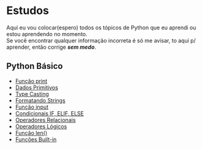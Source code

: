 # **Estudos**

Aqui eu vou colocar(espero) todos os tópicos de Python que eu aprendi ou estou aprendendo no momento.                              
Se você encontrar qualquer informação incorreta é só me avisar, to aqui p/ aprender, então corrige ***sem medo***. 
## 

## Python Básico
- [Função print](https://github.com/Marcelo-4ever/Estudo/blob/main/Estudos/print.md)
- [Dados Primitivos](https://github.com/Marcelo-4ever/Estudo/blob/main/Estudos/dados_primitivos.md)
- [Type Casting](https://github.com/Marcelo-4ever/Estudo/blob/main/Estudos/type_casting.md)
- [Formatando Strings](https://github.com/Marcelo-4ever/Estudo/blob/main/Estudos/formatando_strings.md)
- [Função input](https://github.com/Marcelo-4ever/Estudo/blob/main/Estudos/input.md)
- [Condicionais IF, ELIF, ELSE](https://github.com/Marcelo-4ever/Estudo/blob/main/Estudos/condicionais.md)
- [Operadores Relacionais](https://github.com/Marcelo-4ever/Estudo/blob/main/Estudos/operadores_relacionais.md)
- [Operadores Lógicos](https://github.com/Marcelo-4ever/Estudo/blob/main/Estudos/operadores_logicos.md)
- [Função len()](https://github.com/Marcelo-4ever/Estudo/blob/main/Estudos/funcao_len.md)
- [Funções Built-in](https://github.com/Marcelo-4ever/Estudo/blob/main/Estudos/builtin_functions.md)
